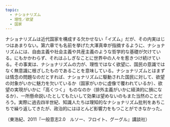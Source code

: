 ```yaml
---
topic:
  - ナショナリズム
  - 理性／欲望
  - 国家
---
```

ナショナリズムは近代国家を構成する欠かせない「イズム」だが、その内実はじつはあまりない。第六章でも名前を挙げた大澤真幸が指摘するように、ナショナリズムには、自由主義や社会主義や共産主義のような哲学的な基礎が欠けている。にもかかわらず、それはふしぎなことに世界中の人々を惹きつけ続けている。その事実は、ナショナリズムの力が、理性ではなく欲望に、国民の意識ではなく無意識に根ざしたものであることを意味している。ナショナリズムとはまずは情念の問題なのだとすれば、ナショナリズムに駆動された国民に対して、欲望の対象がいかに魅力を欠いているか（国家がいかに虚像で覆われているか）、欲望の実現がいかに「高くつく」 ものなのか（排外主義がいかに経済的に損になるか）、一所懸命説いたとしてもたいして効果は望めないのもまた当然のことだろう。実際に過去四半世紀、知識人たちは理知的なナショナリズム批判をあちこちで繰り返してきたが、政治的にはほとんど影響力をもつことができなかった。

（東浩紀、2011『一般意志2.0　ルソー、フロイト、グーグル』講談社）